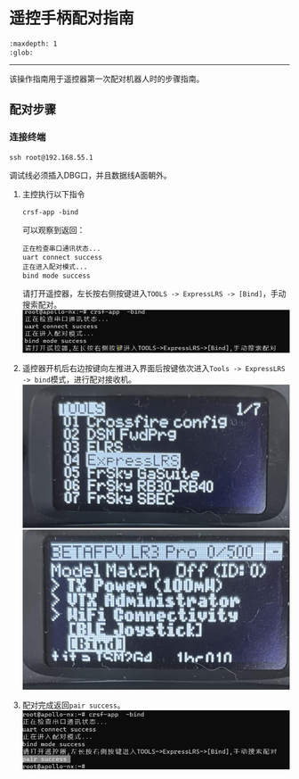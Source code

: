 # 遥控手柄配对指南

```{toctree}
:maxdepth: 1
:glob:
```

------
该操作指南用于遥控器第一次配对机器人时的步骤指南。

## 配对步骤

### 连接终端

```shell
ssh root@192.168.55.1
```

调试线必须插入DBG口，并且数据线A面朝外。

1. 主控执行以下指令

    ```shell
    crsf-app -bind
    ```

    可以观察到返回：

    ```
    正在检查串口通讯状态...
    uart connect success
    正在进入配对模式...
    bind mode success
    ```

    请打开遥控器，左长按右侧按键进入`TOOLS -> ExpressLRS -> [Bind]`，手动搜索配对。
    ![controller1](../../_static/controller1.png)

2. 遥控器开机后右边按键向左推进入界面后按键依次进入`Tools -> ExpressLRS -> bind`模式，进行配对接收机。
 ![controller2](../../_static/controller2.jpeg)
 ![controller3](../../_static/controller3.jpeg)

4. 配对完成返回`pair success`。
![controller4](../../_static/controller4.png)

